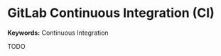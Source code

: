 # GitLab Continuous Integration (CI)

**Keywords:** Continuous Integration

TODO

<!-- ##

.gitlab-ci.yml

```yml
stages:
  - build
  - push
  - deploy

build_job:
  stage: build
  variables:
    GIT_SUBMODULE_STRATEGY: recursive
  script:
    - docker-compose -f ./docker-compose.yml build
  only:
    - develop

push_job:
  stage: push
  before_script:
    - echo ${CI_JOB_TOKEN} | docker login -u gitlab-ci-token --password-stdin ${CI_REGISTRY}
  script:
    - docker-compose -f ./docker-compose.yml push
  only:
    - develop
  dependencies:
    - build_job

deploy_job:
  stage: deploy
  script:
    - docker stack deploy -c ./docker-compose.yml evalai
  only:
    - develop
  dependencies:
    - build_job
    - push_job
``` -->
